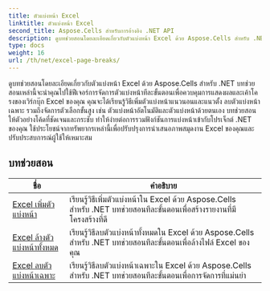 ```yaml
---
title: ตัวแบ่งหน้า Excel
linktitle: ตัวแบ่งหน้า Excel
second_title: Aspose.Cells สำหรับการอ้างอิง .NET API
description: ดูบทช่วยสอนโดยละเอียดเกี่ยวกับตัวแบ่งหน้า Excel ด้วย Aspose.Cells สำหรับ .NET ปรับปรุงเค้าโครงสมุดงาน Excel ของคุณได้อย่างง่ายดาย
type: docs
weight: 16
url: /th/net/excel-page-breaks/
---
```

ดูบทช่วยสอนโดยละเอียดเกี่ยวกับตัวแบ่งหน้า Excel ด้วย Aspose.Cells สำหรับ .NET บทช่วยสอนเหล่านี้จะนำคุณไปใช้ฟีเจอร์การจัดการตัวแบ่งหน้าทีละขั้นตอนเพื่อควบคุมการแสดงผลและเค้าโครงของเวิร์กบุ๊ก Excel ของคุณ คุณจะได้เรียนรู้วิธีเพิ่มตัวแบ่งหน้าแนวนอนและแนวตั้ง ลบตัวแบ่งหน้าเฉพาะ รวมถึงจัดการตัวเลือกขั้นสูง เช่น ตัวแบ่งหน้าอัตโนมัติและตัวแบ่งหน้าด้วยตนเอง บทช่วยสอนให้ตัวอย่างโค้ดที่ชัดเจนและกระชับ ทำให้ง่ายต่อการรวมฟังก์ชันการแบ่งหน้าเข้ากับโปรเจ็กต์ .NET ของคุณ ใช้ประโยชน์จากทรัพยากรเหล่านี้เพื่อปรับปรุงการนำเสนอภาพสมุดงาน Excel ของคุณและปรับประสบการณ์ผู้ใช้ให้เหมาะสม

## บทช่วยสอน 
| ชื่อ | คำอธิบาย |
| --- | --- |
| [Excel เพิ่มตัวแบ่งหน้า](./excel-add-page-breaks/) | เรียนรู้วิธีเพิ่มตัวแบ่งหน้าใน Excel ด้วย Aspose.Cells สำหรับ .NET บทช่วยสอนทีละขั้นตอนเพื่อสร้างรายงานที่มีโครงสร้างที่ดี |  
| [Excel ล้างตัวแบ่งหน้าทั้งหมด](./excel-clear-all-page-breaks/) | เรียนรู้วิธีลบตัวแบ่งหน้าทั้งหมดใน Excel ด้วย Aspose.Cells สำหรับ .NET บทช่วยสอนทีละขั้นตอนเพื่อล้างไฟล์ Excel ของคุณ |  
| [Excel ลบตัวแบ่งหน้าเฉพาะ](./excel-remove-specific-page-break/) | เรียนรู้วิธีลบตัวแบ่งหน้าเฉพาะใน Excel ด้วย Aspose.Cells สำหรับ .NET บทช่วยสอนทีละขั้นตอนเพื่อการจัดการที่แม่นยำ |  